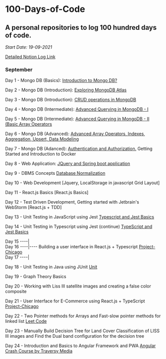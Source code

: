 # 100-Days-of-Code

## A personal repositories to log 100 hundred days of code.

_Start Date: 19-09-2021_

[Detailed Notion Log Link](https://possible-maple-6a0.notion.site/100-Days-of-Code-b3ae9367b854485eb77f0bde8e0ea6bb)

### September

Day 1 - Mongo DB (Basics): [Introduction to Mongo DB?](https://possible-maple-6a0.notion.site/Day-1-Introduction-to-Mongo-DB-36a86b07d87c47d28175c2e4943e1f1f)

Day 2 - Mongo DB (Introduction): [Exploring MongoDB Atlas](https://possible-maple-6a0.notion.site/Day-2-Exploring-MongoDB-Atlas-c7d0b400f13147ceba75436a48a14841)

Day 3 - Mongo DB (Introduction): [CRUD operations in MongoDB](https://possible-maple-6a0.notion.site/Day-3-CRUD-Operations-in-MongoDB-RESTful-APIs-using-Node-js-2030216fab6d41c885f023a976cd2472)

Day 4 - Mongo DB (Intermediate): [Advanced Querying in MongoDB - I](https://possible-maple-6a0.notion.site/Day-4-Advanced-CRUD-Operations-I-5691d47a1fd3427fbb310e9db9996b23)

Day 5 - Mongo DB (Intermediate): [Advanced Querying in MongoDB - II (Basic Array Operators](https://possible-maple-6a0.notion.site/Day-5-Advanced-CRUD-Operations-II-Basic-Array-Operators-12eb67bf2aff4dee972b2787059cb56e)

Day 6 - Mongo DB (Advanced): [Advanced Array Operators, Indexes, Aggregation, Upsert, Data Modeling](https://possible-maple-6a0.notion.site/Day-6-Advanced-Array-Operators-Projections-and-Aggregation-b75c2282818a4f38878050dffdd1913a)

Day 7 - Mongo DB (Adanced): [Authentication and Authorization.](https://possible-maple-6a0.notion.site/Day-7-Authentication-and-Authorization-in-MongoDB-d987582d8e2a49eab8d503dbe907d89e)
Getting Started and Introduction to Docker

Day 8 - Web Application: [JQuery and Spring boot application](https://possible-maple-6a0.notion.site/Day-8-JQuery-and-Spring-Boot-Application-with-ThymeLeaf-6dd47f65913347d5b20061de11e5ff50)

Day 9 - DBMS Concepts [Database Normalization](https://possible-maple-6a0.notion.site/Day-9-Database-Normalization-7ec364417ac74219862fac49e1cac3b7)

Day 10 - Web Development [Jquery, LocalStorage in javascript Grid Layout]

Day 11 - React.js Basics [React.js Basics]

Day 12 - Test Driven Development, Getting started with Jetbrain's WebStorm [React.js + TDD]

Day 13 - Unit Testing in JavaScript using Jest [Typescript and Jest Basics](https://possible-maple-6a0.notion.site/Day-13-Typescript-and-Jest-Basics-b98b486012b54940a75054f0856ba273)

Day 14 - Unit Testing in Typescript using Jest (continue) [TypeScript and Jest Basics](https://possible-maple-6a0.notion.site/Day-14-TypeScript-Jest-continued-4dedcfb65186472fb393f9cf742fa632)

Day 15 ----|<br />
Day 16 ----|---- Building a user interface in React.js + Typescript [Project-Chicago](https://github.com/KushGabani/Project-Chicago) <br />
Day 17 ----|<br />

Day 18 - Unit Testing in Java using JUnit [Unit](https://possible-maple-6a0.notion.site/Day-18-100-Unit-Testing-in-Java-using-JUnit-9b3a338035de4d7ba64873177f7e20dc)

Day 19 - Graph Theory Basics

Day 20 - Working with Liss III satellite images and creating a false color composite

Day 21 - User Interface for E-Commerce using React.js + TypeScript [Project-Chicago](https://possible-maple-6a0.notion.site/Day-21-User-Interface-for-E-commerce-using-React-js-TypeScript-2136d59b3cf34a5fb3762fcfdd7b5b9b)

Day 22 - Two Pointer methods for Arrays and Fast-slow pointer methods for linked list [Leet Code](https://leetcode.com/tag/two-pointers/)

Day 23 - Manually Build Decision Tree for Land Cover Classification of LISS III images and Find the Dual band configuration for the decision tree

Day 24 - Introduction and Basics to Angular Framework and PWA [Angular Crash Course by Traversy Media](https://possible-maple-6a0.notion.site/Day-24-Introduction-to-PWA-and-Angular-Framework-22482484823c460193fbc106966a46a5)

